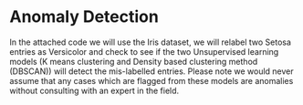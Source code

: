 Anomaly Detection
===


In the attached code we will use the Iris dataset, we will relabel two Setosa entries as Versicolor
and check to see if the two Unsupervised learning models (K means clustering and Density based clustering method
(DBSCAN)) will detect the mis-labelled entries. Please note we would never assume that
any cases which are flagged from these models are anomalies without consulting with an expert in the field.
